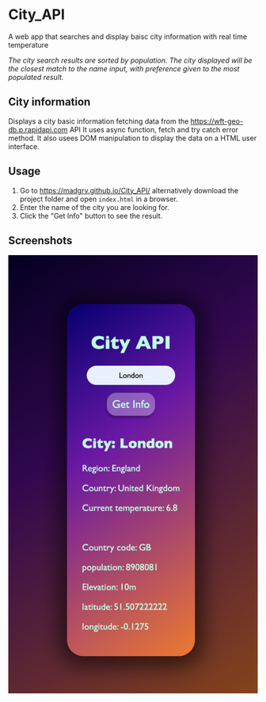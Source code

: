 # City_API

A web app that searches and display baisc city information with real time temperature

_The city search results are sorted by population._
_The city displayed will be the closest match to the name input, with preference given to the most populated result._

## City information

Displays a city basic information fetching data from the https://wft-geo-db.p.rapidapi.com API
It uses async function, fetch and try catch error method.
It also usees DOM manipulation to display the data on a HTML user interface.

## Usage

1. Go to https://madgrv.github.io/City_API/ alternatively download the project folder and open `index.html` in a browser.
2. Enter the name of the city you are looking for.
4. Click the "Get Info" button to see the result.


## Screenshots

![City API screenshot](Screenshot.png)
